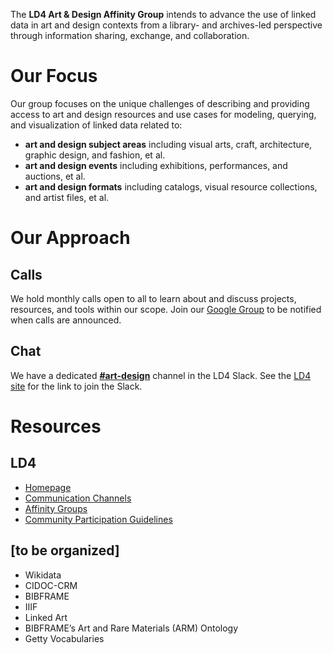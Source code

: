 The **LD4 Art & Design Affinity Group** intends to advance the use of linked data in art and design contexts from a library- and archives-led perspective through information sharing, exchange, and collaboration.

# Our Focus
Our group focuses on the unique challenges of describing and providing access to art and design resources and use cases for modeling, querying, and visualization of linked data related to:
- **art and design subject areas** including visual arts, craft, architecture, graphic design, and fashion, et al.
- **art and design events** including exhibitions, performances, and auctions, et al.
- **art and design formats** including catalogs, visual resource collections, and artist files, et al.

# Our Approach

## Calls
We hold monthly calls open to all to learn about and discuss projects, resources, and tools within our scope. Join our [Google Group](https://groups.google.com/g/ld4-art-design) to be notified when calls are announced.

## Chat
We have a dedicated [**#art-design**](https://ld4.slack.com/archives/C04RNHPPVRC) channel in the LD4 Slack. See the [LD4 site](https://sites.google.com/stanford.edu/ld4-community-site/support-communication#:~:text=Join%20LD4%20public%20Slack) for the link to join the Slack.

# Resources

## LD4
- [Homepage](https://sites.google.com/stanford.edu/ld4-community-site/home)
- [Communication Channels](https://sites.google.com/stanford.edu/ld4-community-site/support-communication#h.vvfifssdmu31)
- [Affinity Groups](https://sites.google.com/stanford.edu/ld4-community-site/groups#h.dm8tfdn1yc6h)
- [Community Participation Guidelines](https://wiki.lyrasis.org/display/LD4P2/LD4P+Community+Participation+Guidelines)

## [to be organized]
- Wikidata
- CIDOC-CRM
- BIBFRAME
- IIIF
- Linked Art
- BIBFRAME’s Art and Rare Materials (ARM) Ontology
- Getty Vocabularies